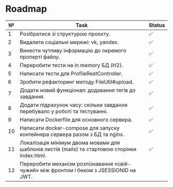# Roadmap

| №  | Task                                                                                           | Status |
|----|------------------------------------------------------------------------------------------------|--------|
| 1  | Розібратися зі структурою проєкту.                                                             | ✅      |
| 2  | Видалити соціальні мережі: vk, yandex.                                                         | ✅      |
| 3  | Винести чутливу інформацію до окремого проперті файлу.                                         | ✅      |
| 4  | Переробити тести на in memory БД (H2).                                                         | ✅      |
| 5  | Написати тести для ProfileRestController.                                                      | ✅      |
| 6  | Зробити рефакторинг методу FileUtil#upload.                                                    | ✅      |
| 7  | Додати новий функціонал: додавання тегів до завдання.                                          | ✅      |
| 8  | Додати підрахунок часу: скільки завдання перебувало у роботі та тестуванні.                    | ✅      |
| 9  | Написати Dockerfile для основного сервера.                                                     | ✅      |
| 10 | Написати docker-compose для запуску контейнера сервера разом з БД та nginx.                    | ✅      |
| 11 | Локалізація мінімум двома мовами для шаблонів листів (mails) та стартовою сторінки index.html. | ✅      |
| 12 | Переробити механізм розпізнавання «свій-чужий» між фронтом і беком з JSESSIONID на JWT.        |        |
